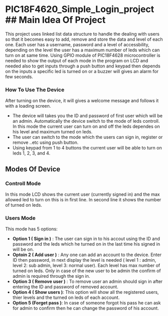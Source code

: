 # PIC18F4620_Simple_Login_project ## Main Idea Of Project
This project uses linked list data structure to handle the dealing with users so that it becomes easy to add, remove and store the data and level of each one. Each user has a username, password and a level of accessbility, depending on the level the user has a maximum number of leds which can turn on at same time. Using GPIO module of PIC18F4628 microcontroller is needed to show the output of each mode in the program on LCD and needed also to get inputs through a push button and keypad then depends on the inputs a specific led is turned on or a buzzer will gives an alarm for few seconds.
### How To Use The Device
After turning on the device, it will gives a welcome message and follows it with a loading screen.
- The device will takes you the ID and password of first user which will be an admin.
Automatically the device switch to the mode of leds controll. In this mode the current user can turn on and off the leds dependes on his level and maximum turned on leds.
- The user can switch to the mode which the users can sign in, register or remove ..etc using push button.
- Using keypad from 1 to 4 buttons the current user will be able to turn on leds 1, 2, 3, and 4.
## Modes Of Device
### Controll Mode
In this mode LCD shows the current user (currently signed in) and the max allowed led to turn on this is in first line. In second line it shows the number of turned on leds. 
### Users Mode
This mode has 5 options:
- **Option 1 ( Sign in )** : The user can sign in to his accout using the ID and password and the leds which he turned on in the last time his signed in will be on.
- **Optoin 2 ( Add user )** : Any one can add an account to the device. Enter ID then password, in next display the level is needed ( level 1 : admin, level 2: sub admin, level 3: normal user). Each level has max number of turned on leds. Only in case of the new user to be admin the confirm of admin is required through the sign in.
- **Option 3 ( Remove user )** : To remove user an admin should sign in after entering the ID and password of removed account.
- **Option 4 ( Show users )**: This option will show all the registered users, thier levels and the turned on leds of each account.
- **Option 5 (Forget pass )**: In case of someone forgot his pass he can ask for admin to confirm then he can change the password of his account.
